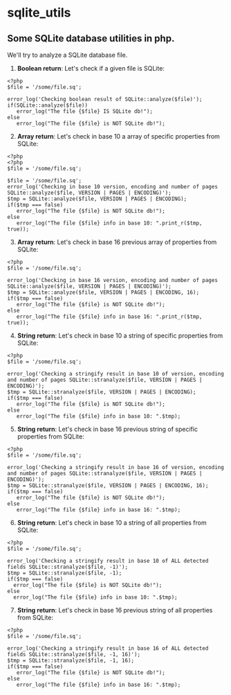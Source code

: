 # sqlite_utils
Some SQLite database utilities in php.
--------------------------------------
We'll try to analyze a SQLite database file.

1. **Boolean return**: Let's check if a given file is SQLite:

```
<?php
$file = '/some/file.sq';

error_log('Checking boolean result of SQLite::analyze($file)');
if(SQLite::analyze($file))
   error_log("The file {$file} IS SQLite db!");
else
   error_log("The file {$file} is NOT SQLite db!");
```
2. **Array return**: Let's check in base 10 a array of specific properties from SQLite:
```
<?php
<?php
$file = '/some/file.sq';

$file = '/some/file.sq';
error_log('Checking in base 10 version, encoding and number of pages SQLite::analyze($file, VERSION | PAGES | ENCODING)');
$tmp = SQLite::analyze($file, VERSION | PAGES | ENCODING);
if($tmp === false)
   error_log("The file {$file} is NOT SQLite db!");
else
   error_log("The file {$file} info in base 10: ".print_r($tmp, true));
```
3. **Array return**: Let's check in base 16 previous array of properties from SQLite:
```
<?php
$file = '/some/file.sq';

error_log('Checking in base 16 version, encoding and number of pages SQLite::analyze($file, VERSION | PAGES | ENCODING)');
$tmp = SQLite::analyze($file, VERSION | PAGES | ENCODING, 16);
if($tmp === false)
   error_log("The file {$file} is NOT SQLite db!");
else
   error_log("The file {$file} info in base 16: ".print_r($tmp, true));
```
4. **String return**: Let's check in base 10 a string of specific properties from SQLite:
```
<?php
$file = '/some/file.sq';

error_log('Checking a stringify result in base 10 of version, encoding and number of pages SQLite::stranalyze($file, VERSION | PAGES | ENCODING)');
$tmp = SQLite::stranalyze($file, VERSION | PAGES | ENCODING);
if($tmp === false)
   error_log("The file {$file} is NOT SQLite db!");
else
   error_log("The file {$file} info in base 10: ".$tmp);
```
5. **String return**: Let's check in base 16 previous string of specific properties from SQLite:
```
<?php
$file = '/some/file.sq';

error_log('Checking a stringify result in base 16 of version, encoding and number of pages SQLite::stranalyze($file, VERSION | PAGES | ENCODING)');
$tmp = SQLite::stranalyze($file, VERSION | PAGES | ENCODING, 16);
if($tmp === false)
   error_log("The file {$file} is NOT SQLite db!");
else
   error_log("The file {$file} info in base 16: ".$tmp);
 ```
 6. **String return**: Let's check in base 10 a string of all properties from SQLite:
 ```
 <?php
$file = '/some/file.sq';

error_log('Checking a stringify result in base 10 of ALL detected fields SQLite::stranalyze($file, -1)');
$tmp = SQLite::stranalyze($file, -1);
if($tmp === false)
   error_log("The file {$file} is NOT SQLite db!");
else
   error_log("The file {$file} info in base 10: ".$tmp);
```
 7. **String return**: Let's check in base 16 previous string of all properties from SQLite:
```
<?php
$file = '/some/file.sq';

error_log('Checking a stringify result in base 16 of ALL detected fields SQLite::stranalyze($file, -1, 16)');
$tmp = SQLite::stranalyze($file, -1, 16);
if($tmp === false)
   error_log("The file {$file} is NOT SQLite db!");
else
   error_log("The file {$file} info in base 16: ".$tmp); 
```
